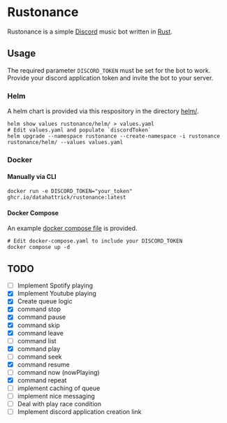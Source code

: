 # Rustonance

Rustonance is a simple [Discord](https://discord.com/) music bot written in [Rust](https://www.rust-lang.org/).

## Usage

The required parameter `DISCORD_TOKEN` must be set for the bot to work. Provide your discord application token and invite the bot to your server.

### Helm
A helm chart is provided via this respository in the directory [helm/](helm).

```
helm show values rustonance/helm/ > values.yaml
# Edit values.yaml and populate `discordToken`
helm upgrade --namespace rustonance --create-namespace -i rustonance rustonance/helm/ --values values.yaml
```

### Docker

#### Manually via CLI
```
docker run -e DISCORD_TOKEN="your_token" ghcr.io/datahattrick/rustonance:latest
```

#### Docker Compose
An example [docker compose file](docker-compose.yaml) is provided.

```
# Edit docker-compose.yaml to include your DISCORD_TOKEN
docker compose up -d
```

## TODO

- [ ] Implement Spotify playing
- [x] Implement Youtube playing 
- [x] Create queue logic
- [x] command stop
- [x] command pause
- [x] command skip
- [x] command leave
- [ ] command list
- [x] command play
- [ ] command seek
- [x] command resume
- [ ] command now (nowPlaying)
- [x] command repeat
- [ ] implement caching of queue
- [ ] implement nice messaging 
- [ ] Deal with play race condition
- [ ] Implement discord application creation link
